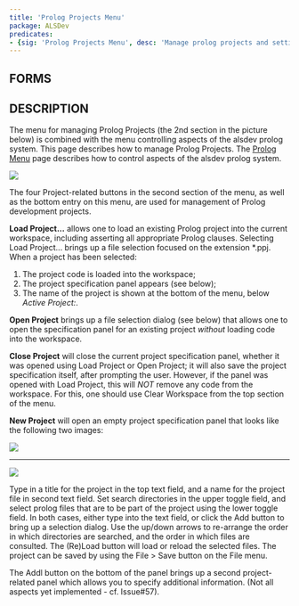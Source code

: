 ```yaml
---
title: 'Prolog Projects Menu'
package: ALSDev
predicates:
- {sig: 'Prolog Projects Menu', desc: 'Manage prolog projects and settings'}
---
```


## FORMS

## DESCRIPTION

The menu for managing Prolog Projects (the 2nd section in the picture below) is combined with the menu controlling aspects of the alsdev prolog system.  This page describes how to manage Prolog Projects.  The [Prolog Menu](Prolog_Menu.html) page describes how to control aspects of the alsdev prolog system.  


![](images/prolog_menu_notes.gif)

The four Project-related buttons in the second section of the menu, as well as the bottom entry on this menu, are used for management of Prolog development projects.

**Load Project...** allows one to load an existing Prolog project into the current workspace, including asserting all appropriate Prolog clauses. Selecting Load Project... brings up a file selection focused on  the extension *.ppj.  When a project has been selected:

 1. The project code is loaded into the workspace;
 2. The project specification panel appears (see below);
 3. The name of the project is shown at the bottom of the menu, below _Active Project:_.

**Open Project** brings up a file selection dialog (see below) that
allows one to open the specification panel for an existing project _without_ loading code into the workspace.

**Close Project** will close the current project specification panel, whether it was opened using Load Project or Open Project; it will also save the project specification itself, after prompting the user.  However, if the panel was opened with Load Project, this will _NOT_ remove any code from the workspace.  For this, one should use Clear Workspace from the top section of the menu.

**New Project** will open an empty project specification panel that looks like the following two images:

![](images/new_proj.gif)

____________

![](images/new_proj_open.gif)

Type in a title for the project in the top text field, and a name for the project file in second text field.  Set search directories in the upper toggle field, and select prolog files that are to be part of the project using the lower toggle field.  In both cases, either type into the text field, or click the Add button to bring up a selection dialog.  Use the up/down arrows to re-arrange the order in which directories are searched, and the order in which files are consulted.  The (Re)Load button will load or reload the selected files.  The project can be saved by using the File > Save button on the File menu.

The Addl button on the bottom of the panel brings up a second project-related panel which allows you to specify additional information. (Not all aspects yet implemented - cf. Issue#57).
